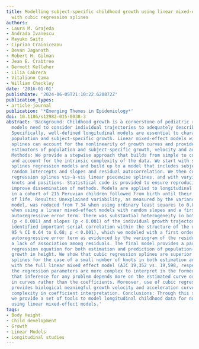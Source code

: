 ```yaml
---
title: Modelling subject-specific childhood growth using linear mixed-effect models
  with cubic regression splines
authors:
- Laura M. Grajeda
- Andrada Ivanescu
- Mayuko Saito
- Ciprian Crainiceanu
- Devan Jaganath
- Robert H. Gilman
- Jean E. Crabtree
- Dermott Kelleher
- Lilia Cabrera
- Vitaliano Cama
- William Checkley
date: '2016-01-01'
publishDate: '2024-06-05T21:10:22.620872Z'
publication_types:
- article-journal
publication: '*Emerging Themes in Epidemiology*'
doi: 10.1186/s12982-015-0038-3
abstract: 'Background: Childhood growth is a cornerstone of pediatric research. Statistical
  models need to consider individual trajectories to adequately describe growth outcomes.
  Specifically, well-defined longitudinal models are essential to characterize both
  population and subject-specific growth. Linear mixed-effect models with cubic regression
  splines can account for the nonlinearity of growth curves and provide reasonable
  estimators of population and subject-specific growth, velocity and acceleration.
  Methods: We provide a stepwise approach that builds from simple to complex models,
  and account for the intrinsic complexity of the data. We start with standard cubic
  splines regression models and build up to a model that includes subject-specific
  random intercepts and slopes and residual autocorrelation. We then compared cubic
  regression splines vis-à-vis linear piecewise splines, and with varying number of
  knots and positions. Statistical code is provided to ensure reproducibility and
  improve dissemination of methods. Models are applied to longitudinal height measurements
  in a cohort of 215 Peruvian children followed from birth until their fourth year
  of life. Results: Unexplained variability, as measured by the variance of the regression
  model, was reduced from 7.34 when using ordinary least squares to 0.81 (p < 0.001)
  when using a linear mixed-effect models with random slopes and a first order continuous
  autoregressive error term. There was substantial heterogeneity in both the intercept
  (p < 0.001) and slopes (p < 0.001) of the individual growth trajectories. We also
  identified important serial correlation within the structure of the data (ρ = 0.66;
  95 % CI 0.64 to 0.68; p < 0.001), which we modeled with a first order continuous
  autoregressive error term as evidenced by the variogram of the residuals and by
  a lack of association among residuals. The final model provides a parametric linear
  regression equation for both estimation and prediction of population- and individual-level
  growth in height. We show that cubic regression splines are superior to linear regression
  splines for the case of a small number of knots in both estimation and prediction
  with the full linear mixed effect model (AIC 19,352 vs. 19,598, respectively). While
  the regression parameters are more complex to interpret in the former, we argue
  that inference for any problem depends more on the estimated curve or differences
  in curves rather than the coefficients. Moreover, use of cubic regression splines
  provides biological meaningful growth velocity and acceleration curves despite increased
  complexity in coefficient interpretation. Conclusions: Through this stepwise approach,
  we provide a set of tools to model longitudinal childhood data for non-statisticians
  using linear mixed-effect models.'
tags:
- Body Height
- Child development
- Growth
- Linear Models
- Longitudinal studies
---
```

